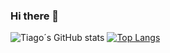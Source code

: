 ### Hi there 👋


![Tiago´s GitHub stats](https://github-readme-stats.vercel.app/api?username=migzao01&show_icons=true&theme=tokyonight)  [![Top Langs](https://github-readme-stats.vercel.app/api/top-langs/?username=migzao01&layout=compact)](https://github.com/migzao01/github-readme-stats)



